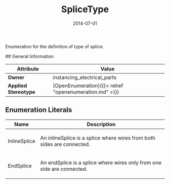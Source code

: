 ﻿---
title: SpliceType
toc: false
type: specs
date: "2014-07-01"
draft: false
specification: VEC
version: 1.1.1
documentType: "Recommendation"
elementType: Class
classes:
  - SpliceType
menu_name: vec-1.1.1
---
<p>Enumeration for the definition of type of splice.  </p>
## General Information

| Attribute               | Value |
|-------------------------|-------|
| **Owner**               | instancing_electrical_parts |
| **Applied Stereotype**  | [OpenEnumeration]({{< relref "openenumeration.md" >}})<br/>  |

## Enumeration Literals
| Name          | **Description** |
|---------------|-----------------|
| InlineSplice | <p>An inlineSplice is a splice where wires from both sides are connected.  </p> |
| EndSplice | <p>An endSplice is a splice where wires only from one side are connected.  </p> |
